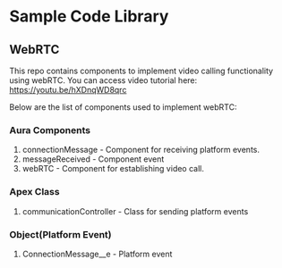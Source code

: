 # Sample Code Library

## WebRTC
This repo contains components to implement video calling functionality using webRTC.
You can access video tutorial here: https://youtu.be/hXDnqWD8qrc

Below are the list of components used to implement webRTC:
 ### Aura Components
  1. connectionMessage - Component for receiving platform events.
  2. messageReceived - Component event
  3. webRTC - Component for establishing video call.
 ### Apex Class
  1. communicationController - Class for sending platform events
 ### Object(Platform Event)
  1. ConnectionMessage__e - Platform event
  
  
